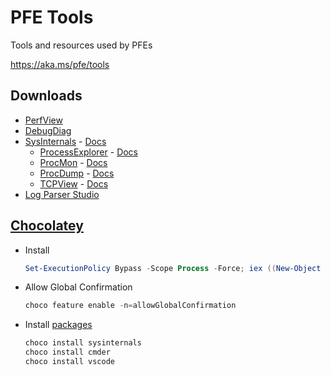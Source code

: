 # PFE Tools

Tools and resources used by PFEs

<https://aka.ms/pfe/tools>

## Downloads

* [PerfView](https://github.com/microsoft/perfview/releases)
* [DebugDiag](https://www.microsoft.com/en-us/download/details.aspx?id=49924)
* [SysInternals](https://download.sysinternals.com/files/SysinternalsSuite.zip) - [Docs](https://docs.microsoft.com/en-us/sysinternals/)
  * [ProcessExplorer](https://download.sysinternals.com/files/ProcessExplorer.zip) - [Docs](https://docs.microsoft.com/en-us/sysinternals/downloads/process-explorer)
  * [ProcMon](https://download.sysinternals.com/files/ProcMon.zip) - [Docs](https://docs.microsoft.com/en-us/sysinternals/downloads/procmon)
  * [ProcDump](https://download.sysinternals.com/files/ProcDump.zip) - [Docs](https://docs.microsoft.com/en-us/sysinternals/downloads/procdump)
  * [TCPView](https://download.sysinternals.com/files/TCPView.zip) - [Docs](https://docs.microsoft.com/en-us/sysinternals/downloads/tcpview)
* [Log Parser Studio](https://gallery.technet.microsoft.com/Log-Parser-Studio-cd458765)

## [Chocolatey](https://chocolatey.org/)

* Install

    ```powershell
    Set-ExecutionPolicy Bypass -Scope Process -Force; iex ((New-Object System.Net.WebClient).DownloadString('https://chocolatey.org/install.ps1'))
    ```

* Allow Global Confirmation

    ```powershell
    choco feature enable -n=allowGlobalConfirmation
    ```

* Install [packages](https://chocolatey.org/packages)

    ```powershell
    choco install sysinternals
    choco install cmder
    choco install vscode
    ```